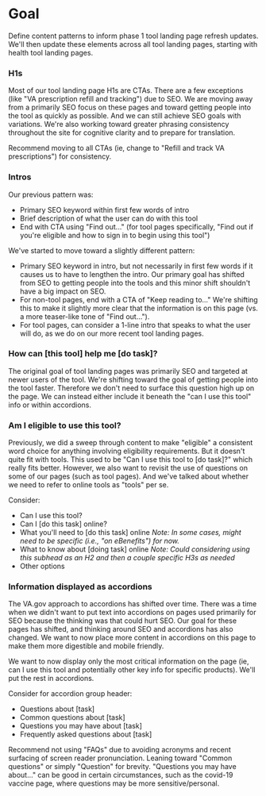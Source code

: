 # Goal

Define content patterns to inform phase 1 tool landing page refresh updates. We'll then update these elements across all tool landing pages, starting with health tool landing pages.

### H1s

Most of our tool landing page H1s are CTAs. There are a few exceptions (like "VA prescription refill and tracking") due to SEO.  We are moving away from a primarily SEO focus on these pages and toward getting people into the tool as quickly as possible. And we can still achieve SEO goals with variations. We're also working toward greater phrasing consistency throughout the site for cognitive clarity and to prepare for translation.

Recommend moving to all CTAs (ie, change to "Refill and track VA prescriptions") for consistency.

### Intros

Our previous pattern was:
- Primary SEO keyword within first few words of intro
- Brief description of what the user can do with this tool
- End with CTA using "Find out..." (for tool pages specifically, "Find out if you're eligible and how to sign in to begin using this tool")

We've started to move toward a slightly different pattern:
- Primary SEO keyword in intro, but not necessarily in first few words if it causes us to have to lengthen the intro. Our primary goal has shifted from SEO to getting people into the tools and this minor shift shouldn't have a big impact on SEO. 
- For non-tool pages, end with a CTA of "Keep reading to..." We're shifting this to make it slightly more clear that the information is on this page (vs. a more teaser-like tone of "Find out...").
- For tool pages, can consider a 1-line intro that speaks to what the user will do, as we do on our more recent tool landing pages.

### How can [this tool] help me [do task]?

The original goal of tool landing pages was primarily SEO and targeted at newer users of the tool. We're shifting toward the goal of getting people into the tool faster. Therefore we don't need to surface this question high up on the page. We can instead either include it beneath the "can I use this tool" info or within accordions.

### Am I eligible to use this tool?
 
Previously, we did a sweep through content to make "eligible" a consistent word choice for anything involving eligibility requirements. But it doesn't quite fit with tools. This used to be "Can I use this tool to [do task]?" which really fits better. However, we also want to revisit the use of questions on some of our pages (such as tool pages). And we've talked about whether we need to refer to online tools as "tools" per se.

Consider:
- Can I use this tool?
- Can I [do this task] online?
- What you'll need to [do this task] online _Note: In some cases, might need to be specific (i.e., "on eBenefits") for now._
- What to know about [doing task] online _Note: Could considering using this subhead as an H2 and then a couple specific H3s as needed_
- Other options

### Information displayed as accordions

The VA.gov approach to accordions has shifted over time. There was a time when we didn't want to put text into accordions on pages used primarily for SEO because the thinking was that could hurt SEO. Our goal for these pages has shifted, and thinking around SEO and accordions has also changed. We want to now place more content in accordions on this page to make them more digestible and mobile friendly.

We want to now display only the most critical information on the page (ie, can I use this tool and potentially other key info for specific products). We'll put the rest in accordions.

Consider for accordion group header:

- Questions about [task]
- Common questions about [task]
- Questions you may have about [task]
- Frequently asked questions about [task]

Recommend not using "FAQs" due to avoiding acronyms and recent surfacing of screen reader pronunciation. Leaning toward "Common questions" or simply "Question" for brevity. "Questions you may have about..." can be good in certain circumstances, such as the covid-19 vaccine page, where questions may be more sensitive/personal.

